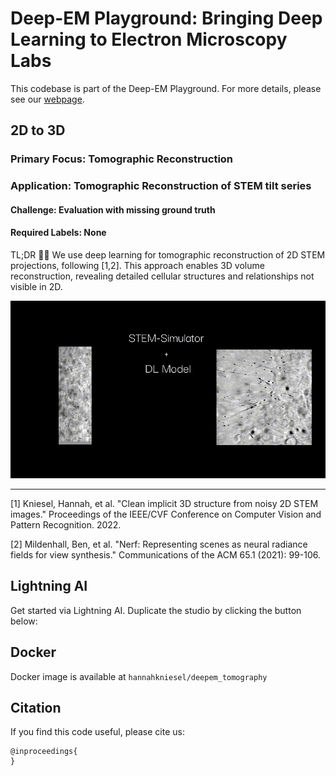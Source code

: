 # Deep-EM Playground: Bringing Deep Learning to Electron Microscopy Labs

This codebase is part of the Deep-EM Playground. For more details, please see our [webpage](https://viscom-ulm.github.io/DeepEM/).


## 2D to 3D  

### Primary Focus: Tomographic Reconstruction   
### Application: Tomographic Reconstruction of STEM tilt series

#### Challenge: Evaluation with missing ground truth    
#### Required Labels: None

TL;DR 🧬✨ We use deep learning for tomographic reconstruction of 2D STEM projections, following [1,2]. This approach enables 3D volume reconstruction, revealing detailed cellular structures and relationships not visible in 2D.

![Teaser](./images/Teaser.gif)

---

[1] Kniesel, Hannah, et al. "Clean implicit 3D structure from noisy 2D STEM images." Proceedings of the IEEE/CVF Conference on Computer Vision and Pattern Recognition. 2022.

[2] Mildenhall, Ben, et al. "Nerf: Representing scenes as neural radiance fields for view synthesis." Communications of the ACM 65.1 (2021): 99-106.


## Lightning AI 
Get started via Lightning AI. Duplicate the studio by clicking the button below: 


## Docker 
Docker image is available at `hannahkniesel/deepem_tomography`

## Citation

If you find this code useful, please cite us: 

    @inproceedings{
    }